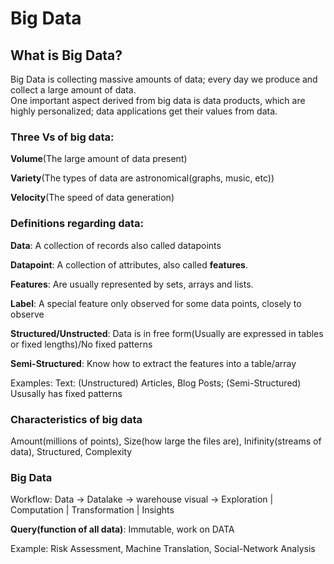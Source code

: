 # Big Data

## What is Big Data?

Big Data is collecting massive amounts of data; every day we produce and collect a large amount of data.  
One important aspect derived from big data is data products, which are highly personalized; data applications get their values from data.

### Three Vs of big data:

**Volume**(The large amount of data present)

**Variety**(The types of data are astronomical(graphs, music, etc))

**Velocity**(The speed of data generation)

### Definitions regarding data:

**Data**: A collection of records also called datapoints

**Datapoint**: A collection of attributes, also called **features**.

**Features**: Are usually represented by sets, arrays and lists.

**Label**: A special feature only observed for some data points, closely to observe

**Structured/Unstructed**: Data is in free form(Usually are expressed in tables or fixed lengths)/No fixed patterns

**Semi-Structured**: Know how to extract the features into a table/array

Examples: Text: (Unstructured) Articles, Blog Posts; (Semi-Structured) Ususally has fixed patterns

### Characteristics of big data

Amount(millions of points), Size(how large the files are), Inifinity(streams of data), Structured, Complexity

### Big Data

Workflow: Data -> Datalake -> warehouse visual -> Exploration | Computation | Transformation | Insights

**Query(function of all data)**: Immutable, work on DATA

Example: Risk Assessment, Machine Translation, Social-Network Analysis




